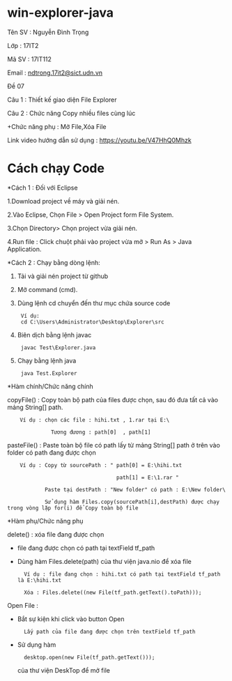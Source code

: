 # win-explorer-java

Tên SV : Nguyễn Đình Trọng

Lớp : 17IT2

Mã SV : 17IT112

Email : ndtrong.17it2@sict.udn.vn

Đề 07

Câu 1 : Thiết kế giao diện File Explorer

Câu 2 : Chức năng Copy nhiều files cùng lúc

+Chức năng phụ : Mở File,Xóa File

Link video hướng dẫn sử dụng : https://youtu.be/V47HhQ0Mhzk

# Cách chạy Code

*Cách 1 : Đối với Eclipse

1.Download project về máy và giải nén.

2.Vào Eclipse, Chọn File > Open Project form File System.

3.Chọn Directory> Chọn project vừa giải nén.

4.Run file : Click chuột phải vào project vừa mở > Run As > Java Application.

*Cách 2 : Chạy bằng dòng lệnh:

1. Tải và giải nén project từ github

2. Mở command (cmd).

3. Dùng lệnh cd chuyển đến thư mục chứa source code

        Ví dụ:
        cd C:\Users\Administrator\Desktop\Explorer\src

4. Biên dịch bằng lệnh javac 

        javac Test\Explorer.java

5. Chạy bằng lệnh java

        java Test.Explorer

*Hàm chính/Chức năng chính

copyFile() : Copy toàn bộ path của files được chọn, sau đó đưa tất cả vào mảng String[] path.
              
        Ví dụ : chọn các file : hihi.txt , 1.rar tại E:\ 
                                       
                  Tương đương : path[0]  , path[1]
              
pasteFile() : Paste toàn bộ file có path lấy từ mảng String[] path ở trên vào folder có path đang được chọn
        
        Ví dụ : Copy từ sourcePath : " path[0] = E:\hihi.txt
              
                                       path[1] = E:\1.rar " 
              
                Paste tại destPath : "New folder" có path : E:\New folder\
                      
                Sử dụng hàm Files.copy(sourcePath[i],destPath) được chạy trong vòng lặp for(i) để Copy toàn bộ file
             
*Hàm phụ/Chức năng phụ

delete() : xóa file đang được chọn

+ file đang được chọn có path tại textField tf_path 
          
+ Dùng hàm Files.delete(path) của thư viện java.nio để xóa file
          
        Ví dụ : file đang chọn : hihi.txt có path tại textField tf_path là E:\hihi.txt
          
        Xóa : Files.delete((new File(tf_path.getText().toPath)));
          
Open File : 

+ Bắt sự kiện khi click vào button Open 

        Lấy path của file đang được chọn trên textField tf_path

+ Sử dụng hàm 

        desktop.open(new File(tf_path.getText())); 
  
  của thư viện DeskTop để mở file
